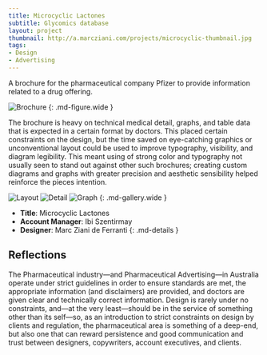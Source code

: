 ```yaml
---
title: Microcyclic Lactones
subtitle: Glycomics database
layout: project
thumbnail: http://a.marcziani.com/projects/microcyclic-thumbnail.jpg
tags:
- Design
- Advertising
---
```


A brochure for the pharmaceutical company Pfizer to provide information related to a drug offering.

![Brochure][I2]
{: .md-figure.wide }

The brochure is heavy on technical medical detail, graphs, and table data that is expected in a certain format by doctors. This placed certain constraints on the design, but the time saved on eye-catching graphics or unconventional layout could be used to improve typography, visibility, and diagram legibility. This meant using of strong color and typography not usually seen to stand out against other such brochures; creating custom diagrams and graphs with greater precision and aesthetic sensibility helped reinforce the pieces intention.

![Layout][I3]
![Detail][I4]
![Graph][I5]
{: .md-gallery.wide }

* __Title__: Microcyclic Lactones
* __Account Manager__: Ibi Szentirmay
* __Designer__: Marc Ziani de Ferranti
{: .md-details }

## Reflections
The Pharmaceutical industry—and Pharmaceutical Advertising—in Australia operate under strict guidelines in order to ensure standards are met, the appropriate information (and disclaimers) are provided, and doctors are given clear and technically correct information. Design is rarely under no constraints, and—at the very least—should be in the service of something other than its self—so, as an introduction to strict constraints on design by clients and regulation, the pharmaceutical area is something of a deep-end, but also one that can reward persistence and good communication and trust between designers, copywriters, account executives, and clients.


[I1]: http://a.marcziani.com/projects/microcyclic-photo-1.jpg
[I2]: http://a.marcziani.com/projects/microcyclic-photo-2.jpg
[I3]: http://a.marcziani.com/projects/microcyclic-photo-3.jpg
[I4]: http://a.marcziani.com/projects/microcyclic-photo-4.jpg
[I5]: http://a.marcziani.com/projects/microcyclic-photo-5.jpg

